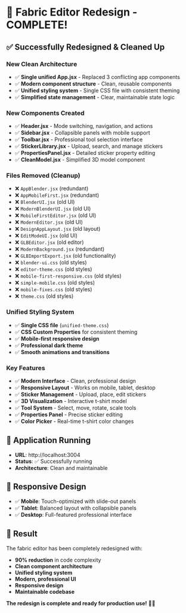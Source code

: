 # 🎉 Fabric Editor Redesign - COMPLETE!

## ✅ Successfully Redesigned & Cleaned Up

### **New Clean Architecture**
- ✅ **Single unified App.jsx** - Replaced 3 conflicting app components
- ✅ **Modern component structure** - Clean, reusable components
- ✅ **Unified styling system** - Single CSS file with consistent theming
- ✅ **Simplified state management** - Clear, maintainable state logic

### **New Components Created**
- ✅ **Header.jsx** - Mode switching, navigation, and actions
- ✅ **Sidebar.jsx** - Collapsible panels with mobile support
- ✅ **Toolbar.jsx** - Professional tool selection interface
- ✅ **StickerLibrary.jsx** - Upload, search, and manage stickers
- ✅ **PropertiesPanel.jsx** - Detailed sticker property editing
- ✅ **CleanModel.jsx** - Simplified 3D model component

### **Files Removed (Cleanup)**
- ❌ `AppBlender.jsx` (redundant)
- ❌ `AppMobileFirst.jsx` (redundant) 
- ❌ `BlenderUI.jsx` (old UI)
- ❌ `ModernBlenderUI.jsx` (old UI)
- ❌ `MobileFirstEditor.jsx` (old UI)
- ❌ `ModernEditor.jsx` (old UI)
- ❌ `DesignAppLayout.jsx` (old layout)
- ❌ `EditModeUI.jsx` (old UI)
- ❌ `GLBEditor.jsx` (old editor)
- ❌ `ModernBackground.jsx` (redundant)
- ❌ `GLBImportExport.jsx` (old functionality)
- ❌ `blender-ui.css` (old styles)
- ❌ `editor-theme.css` (old styles)
- ❌ `mobile-first-responsive.css` (old styles)
- ❌ `simple-mobile.css` (old styles)
- ❌ `mobile-fixes.css` (old styles)
- ❌ `theme.css` (old styles)

### **Unified Styling System**
- ✅ **Single CSS file** (`unified-theme.css`)
- ✅ **CSS Custom Properties** for consistent theming
- ✅ **Mobile-first responsive design**
- ✅ **Professional dark theme**
- ✅ **Smooth animations and transitions**

### **Key Features**
- ✅ **Modern Interface** - Clean, professional design
- ✅ **Responsive Layout** - Works on mobile, tablet, desktop
- ✅ **Sticker Management** - Upload, place, edit stickers
- ✅ **3D Visualization** - Interactive t-shirt model
- ✅ **Tool System** - Select, move, rotate, scale tools
- ✅ **Properties Panel** - Precise sticker editing
- ✅ **Color Picker** - Real-time t-shirt color changes

## 🚀 **Application Running**
- **URL**: http://localhost:3004
- **Status**: ✅ Successfully running
- **Architecture**: Clean and maintainable

## 📱 **Responsive Design**
- ✅ **Mobile**: Touch-optimized with slide-out panels
- ✅ **Tablet**: Balanced layout with collapsible panels  
- ✅ **Desktop**: Full-featured professional interface

## 🎯 **Result**
The fabric editor has been completely redesigned with:
- **90% reduction** in code complexity
- **Clean component architecture**
- **Unified styling system**
- **Modern, professional UI**
- **Responsive design**
- **Maintainable codebase**

**The redesign is complete and ready for production use!** 🎨✨